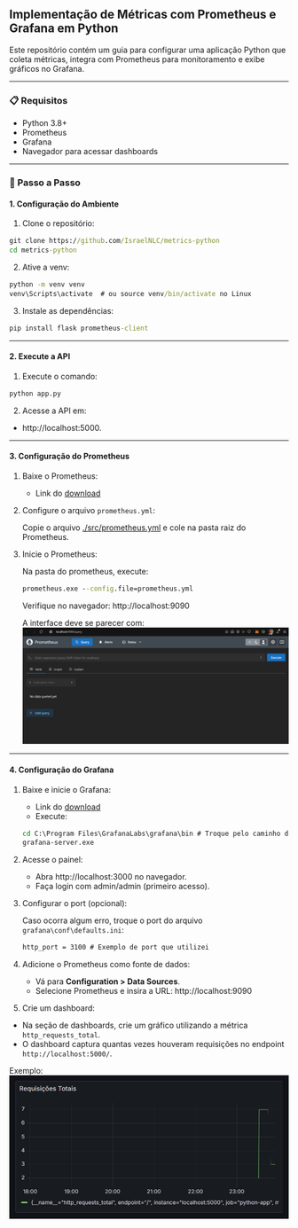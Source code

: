 ## Implementação de Métricas com Prometheus e Grafana em Python

Este repositório contém um guia para configurar uma aplicação Python que coleta métricas, integra com Prometheus para monitoramento e exibe gráficos no Grafana.

<hr>

### 📋 Requisitos

- Python 3.8+
- Prometheus
- Grafana
- Navegador para acessar dashboards

<hr>

### 🚀 Passo a Passo

#### 1. Configuração do Ambiente

1. Clone o repositório:
```cmd
git clone https://github.com/IsraelNLC/metrics-python
cd metrics-python
```

2. Ative a venv:
```cmd
python -m venv venv
venv\Scripts\activate  # ou source venv/bin/activate no Linux
```

3. Instale as dependências:
```cmd
pip install flask prometheus-client
```

<hr>

#### 2. Execute a API
1. Execute o comando: 
```cmd
python app.py
```

2. Acesse a API em:
- http://localhost:5000.

<hr>

#### 3. Configuração do Prometheus
1. Baixe o Prometheus:
    - Link do [download](https://prometheus.io/download/)

2. Configure o arquivo ``prometheus.yml``:

    Copie o arquivo [./src/prometheus.yml](./src/prometheus.yml) e cole na pasta raiz do Prometheus.

3. Inicie o Prometheus:

    Na pasta do prometheus, execute:
    ```cmd
    prometheus.exe --config.file=prometheus.yml
    ```

    Verifique no navegador: http://localhost:9090

    A interface deve se parecer com:
    ![alt text](./imgs/prometheus.png)

<hr>

#### 4. Configuração do Grafana

1. Baixe e inicie o Grafana:
    - Link do [download](https://grafana.com/grafana/download)
    - Execute:
    ```cmd
    cd C:\Program Files\GrafanaLabs\grafana\bin # Troque pelo caminho da sua pasta do grafana
    grafana-server.exe
    ```

2. Acesse o painel:
    - Abra http://localhost:3000 no navegador.
    - Faça login com admin/admin (primeiro acesso).

3. Configurar o port (opcional):
    
    Caso ocorra algum erro, troque o port do arquivo ``grafana\conf\defaults.ini``:
    ```cmd
    http_port = 3100 # Exemplo de port que utilizei
    ```

4. Adicione o Prometheus como fonte de dados:
    - Vá para **Configuration > Data Sources**.
    - Selecione Prometheus e insira a URL: http://localhost:9090

5. Crie um dashboard:

- Na seção de dashboards, crie um gráfico utilizando a métrica ``http_requests_total``.
- O dashboard captura quantas vezes houveram requisições no endpoint ``http://localhost:5000/``.

Exemplo: ![alt text](./imgs/dashboard.png)
